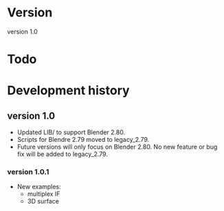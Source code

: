 # Version #

version 1.0

# Todo #

# Development history #

## version 1.0 ##

*	Updated LIB/ to support Blender 2.80. 
*	Scripts for Blendre 2.79 moved to legacy_2.79.
*	Future versions will only focus on Blender 2.80. No new feature or bug fix will be added to legacy_2.79.

### version 1.0.1 ###

*	New examples:
	*	multiplex IF
	*	3D surface
